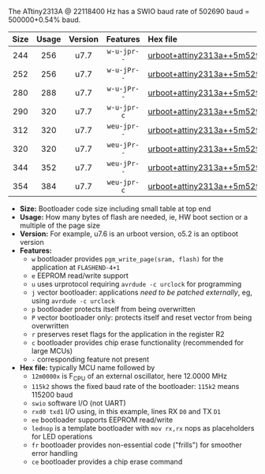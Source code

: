 The ATtiny2313A @ 22118400 Hz has a SWIO baud rate of 502690 baud = 500000+0.54% baud.

|Size|Usage|Version|Features|Hex file|
|:-:|:-:|:-:|:-:|:--|
|244|256|u7.7|`w-u-jpr--`|[urboot+attiny2313a++5m5296x++125k0_swio_rxd0_txd1_lednop.hex](https://raw.githubusercontent.com/stefanrueger/urboot.hex/main/mcus/attiny2313a/external_oscillator/fcpu++5m5296_Hz/br++125k0_bps/urboot+attiny2313a++5m5296x++125k0_swio_rxd0_txd1_lednop.hex)|
|252|256|u7.7|`w-u-jPr--`|[urboot+attiny2313a++5m5296x++125k0_swio_rxd0_txd1.hex](https://raw.githubusercontent.com/stefanrueger/urboot.hex/main/mcus/attiny2313a/external_oscillator/fcpu++5m5296_Hz/br++125k0_bps/urboot+attiny2313a++5m5296x++125k0_swio_rxd0_txd1.hex)|
|280|288|u7.7|`w-u-jPr--`|[urboot+attiny2313a++5m5296x++125k0_swio_rxd0_txd1_lednop_fr.hex](https://raw.githubusercontent.com/stefanrueger/urboot.hex/main/mcus/attiny2313a/external_oscillator/fcpu++5m5296_Hz/br++125k0_bps/urboot+attiny2313a++5m5296x++125k0_swio_rxd0_txd1_lednop_fr.hex)|
|290|320|u7.7|`w-u-jpr-c`|[urboot+attiny2313a++5m5296x++125k0_swio_rxd0_txd1_lednop_fr_ce.hex](https://raw.githubusercontent.com/stefanrueger/urboot.hex/main/mcus/attiny2313a/external_oscillator/fcpu++5m5296_Hz/br++125k0_bps/urboot+attiny2313a++5m5296x++125k0_swio_rxd0_txd1_lednop_fr_ce.hex)|
|312|320|u7.7|`weu-jpr--`|[urboot+attiny2313a++5m5296x++125k0_swio_rxd0_txd1_ee_lednop.hex](https://raw.githubusercontent.com/stefanrueger/urboot.hex/main/mcus/attiny2313a/external_oscillator/fcpu++5m5296_Hz/br++125k0_bps/urboot+attiny2313a++5m5296x++125k0_swio_rxd0_txd1_ee_lednop.hex)|
|320|320|u7.7|`weu-jPr--`|[urboot+attiny2313a++5m5296x++125k0_swio_rxd0_txd1_ee.hex](https://raw.githubusercontent.com/stefanrueger/urboot.hex/main/mcus/attiny2313a/external_oscillator/fcpu++5m5296_Hz/br++125k0_bps/urboot+attiny2313a++5m5296x++125k0_swio_rxd0_txd1_ee.hex)|
|344|352|u7.7|`weu-jPr--`|[urboot+attiny2313a++5m5296x++125k0_swio_rxd0_txd1_ee_lednop_fr.hex](https://raw.githubusercontent.com/stefanrueger/urboot.hex/main/mcus/attiny2313a/external_oscillator/fcpu++5m5296_Hz/br++125k0_bps/urboot+attiny2313a++5m5296x++125k0_swio_rxd0_txd1_ee_lednop_fr.hex)|
|354|384|u7.7|`weu-jpr-c`|[urboot+attiny2313a++5m5296x++125k0_swio_rxd0_txd1_ee_lednop_fr_ce.hex](https://raw.githubusercontent.com/stefanrueger/urboot.hex/main/mcus/attiny2313a/external_oscillator/fcpu++5m5296_Hz/br++125k0_bps/urboot+attiny2313a++5m5296x++125k0_swio_rxd0_txd1_ee_lednop_fr_ce.hex)|

- **Size:** Bootloader code size including small table at top end
- **Usage:** How many bytes of flash are needed, ie, HW boot section or a multiple of the page size
- **Version:** For example, u7.6 is an urboot version, o5.2 is an optiboot version
- **Features:**
  + `w` bootloader provides `pgm_write_page(sram, flash)` for the application at `FLASHEND-4+1`
  + `e` EEPROM read/write support
  + `u` uses urprotocol requiring `avrdude -c urclock` for programming
  + `j` vector bootloader: applications *need to be patched externally*, eg, using `avrdude -c urclock`
  + `p` bootloader protects itself from being overwritten
  + `P` vector bootloader only: protects itself and reset vector from being overwritten
  + `r` preserves reset flags for the application in the register R2
  + `c` bootloader provides chip erase functionality (recommended for large MCUs)
  + `-` corresponding feature not present
- **Hex file:** typically MCU name followed by
  + `12m0000x` is F<sub>CPU</sub> of an external oscillator, here 12.0000 MHz
  + `115k2` shows the fixed baud rate of the bootloader: `115k2` means 115200 baud
  + `swio` software I/O (not UART)
  + `rxd0 txd1` I/O using, in this example, lines RX `D0` and TX `D1`
  + `ee` bootloader supports EEPROM read/write
  + `lednop` is a template bootloader with `mov rx,rx` nops as placeholders for LED operations
  + `fr` bootloader provides non-essential code ("frills") for smoother error handling
  + `ce` bootloader provides a chip erase command

